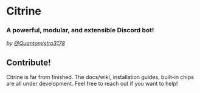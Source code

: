 # Citrine

### A powerful, modular, and extensible Discord bot!
*by [@Quantomistro3178](https://github.com/Quantomistro3178)*

## Contribute!
Citrine is far from finished. The docs/wiki, installation guides, built-in chips are all under development. Feel free to reach out if you want to help!
